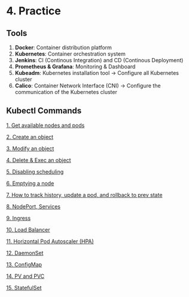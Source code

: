 # 4. Practice

## Tools

1. **Docker**: Container distribution platform
2. **Kubernetes**: Container orchestration system
3. **Jenkins**: CI (Continous Integration) and CD (Continous Deployment)
4. **Prometheus & Grafana**: Monitoring & Dashboard
5. **Kubeadm**: Kubernetes installation tool → Configure all Kubernetes cluster
6. **Calico**: Container Network Interface (CNI) → Configure the communication of the Kubernetes cluster

## Kubectl Commands

[1. Get available nodes and pods](4%20Practice%2078acc/1%20Get%20avai%2021497.md)

[2. Create an object](4%20Practice%2078acc/2%20Create%20a%2068dc4.md)

[3. Modify an object](4%20Practice%2078acc/3%20Modify%20a%20d9c60.md)

[4. Delete & Exec an object](4%20Practice%2078acc/4%20Delete%20&%2014228.md)

[5. Disabling scheduling](4%20Practice%2078acc/5%20Disablin%2083f9f.md)

[6. Emptying a node](4%20Practice%2078acc/6%20Emptying%203ec8d.md)

[7. How to track history, update a pod, and rollback to prev state](4%20Practice%2078acc/7%20How%20to%20t%2051a36.md)

[8. NodePort, Services](4%20Practice%2078acc/8%20NodePort%20f5021.md)

[9. Ingress](4%20Practice%2078acc/9%20Ingress%203b4dd.md)

[10. Load Balancer](4%20Practice%2078acc/10%20Load%20Ba%203d575.md)

[11. Horizontal Pod Autoscaler (HPA)](4%20Practice%2078acc/11%20Horizon%203f8df.md)

[12. DaemonSet](4%20Practice%2078acc/12%20DaemonS%20b314a.md)

[13. ConfigMap](4%20Practice%2078acc/13%20ConfigM%201d54d.md)

[14. PV and PVC](4%20Practice%2078acc/14%20PV%20and%20%2090abd.md)

[15. StatefulSet](4%20Practice%2078acc/15%20Statefu%2059662.md)